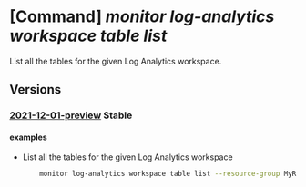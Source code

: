 # [Command] _monitor log-analytics workspace table list_

List all the tables for the given Log Analytics workspace.

## Versions

### [2021-12-01-preview](/Resources/mgmt-plane/L3N1YnNjcmlwdGlvbnMve30vcmVzb3VyY2Vncm91cHMve30vcHJvdmlkZXJzL21pY3Jvc29mdC5vcGVyYXRpb25hbGluc2lnaHRzL3dvcmtzcGFjZXMve30vdGFibGVz/2021-12-01-preview.xml) **Stable**

<!-- mgmt-plane /subscriptions/{}/resourcegroups/{}/providers/microsoft.operationalinsights/workspaces/{}/tables 2021-12-01-preview -->

#### examples

- List all the tables for the given Log Analytics workspace
    ```bash
        monitor log-analytics workspace table list --resource-group MyResourceGroup --workspace-name MyWorkspace
    ```
